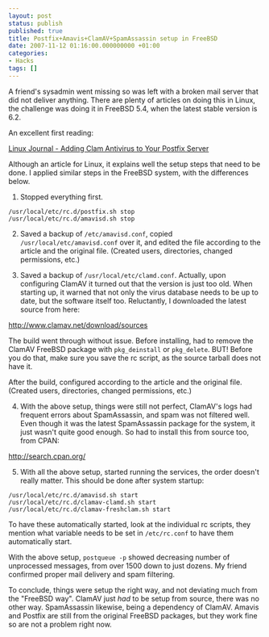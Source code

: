 ```yaml
---
layout: post
status: publish
published: true
title: Postfix+Amavis+ClamAV+SpamAssassin setup in FreeBSD
date: 2007-11-12 01:16:00.000000000 +01:00
categories:
- Hacks
tags: []
---
```

A friend's sysadmin went missing so was left with a broken mail server that did not deliver anything. There are plenty of articles on doing this in Linux, the challenge was doing it in FreeBSD 5.4, when the latest stable version is 6.2.

An excellent first reading: 

<a href="http://www.linuxjournal.com/article/7778">Linux Journal - Adding Clam Antivirus to Your Postfix Server</a>

Although an article for Linux, it explains well the setup steps that need to be done. I applied similar steps in the FreeBSD system, with the differences below.

1. Stopped everything first.

```
/usr/local/etc/rc.d/postfix.sh stop
/usr/local/etc/rc.d/amavisd.sh stop
```


2. Saved a backup of `/etc/amavisd.conf`, copied `/usr/local/etc/amavisd.conf` over it, and edited the file according to the article and the original file. (Created users, directories, changed permissions, etc.)

3. Saved a backup of `/usr/local/etc/clamd.conf`. Actually, upon configuring ClamAV it turned out that the version is just too old. When starting up, it warned that not only the virus database needs to be up to date, but the software itself too. Reluctantly, I downloaded the latest source from here: 

<a href="http://www.clamav.net/download/sources">http://www.clamav.net/download/sources</a>

The build went through without issue. Before installing, had to remove the ClamAV FreeBSD package with `pkg_deinstall` or `pkg_delete`. BUT! Before you do that, make sure you save the rc script, as the source tarball does not have it. 

After the build, configured according to the article and the original file. (Created users, directories, changed permissions, etc.)

4. With the above setup, things were still not perfect, ClamAV's logs had frequent errors about SpamAssassin, and spam was not filtered well. Even though it was the latest SpamAssassin package for the system, it just wasn't quite good enough. So had to install this from source too, from CPAN:

<a href="http://search.cpan.org/">http://search.cpan.org/</a>

5. With all the above setup, started running the services, the order doesn't really matter. This should be done after system startup:


```
/usr/local/etc/rc.d/amavisd.sh start
/usr/local/etc/rc.d/clamav-clamd.sh start
/usr/local/etc/rc.d/clamav-freshclam.sh start
```


To have these automatically started, look at the individual rc scripts, they mention what variable needs to be set in `/etc/rc.conf` to have them automatically start. 

With the above setup, `postqueue -p` showed decreasing number of unprocessed messages, from over 1500 down to just dozens. My friend confirmed proper mail delivery and spam filtering. 

To conclude, things were setup the right way, and not deviating much from the "FreeBSD way". ClamAV just *had* to be setup from source, there was no other way. SpamAssassin likewise, being a dependency of ClamAV. Amavis and Postfix are still from the original FreeBSD packages, but they work fine so are not a problem right now.
